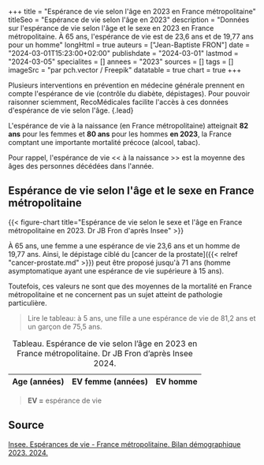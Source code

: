 +++
title = "Espérance de vie selon l'âge en 2023 en France métropolitaine"
titleSeo = "Espérance de vie selon l'âge en 2023"
description = "Données sur l'espérance de vie selon l'âge et le sexe en 2023 en France métropolitaine. À 65 ans, l'espérance de vie est de 23,6 ans et de 19,77 ans pour un homme"
longHtml = true
auteurs = ["Jean-Baptiste FRON"]
date = "2024-03-01T15:23:00+02:00"
publishdate = "2024-03-01"
lastmod = "2024-03-05"
specialites = []
annees = "2023"
sources = []
tags = []
imageSrc = "par pch.vector / Freepik"
datatable = true
chart = true
+++

Plusieurs interventions en prévention en médecine générale prennent en compte l'espérance de vie (contrôle du diabète, dépistages). Pour pouvoir raisonner sciemment, RecoMédicales facilite l'accès à ces données d'espérance de vie selon l'âge.
{.lead}

L'espérance de vie à la naissance (en France métropolitaine) atteignait **82 ans** pour les femmes et **80 ans** pour les hommes **en 2023**, la France comptant une importante mortalité précoce (alcool, tabac).

Pour rappel, l'espérance de vie << à la naissance >> est la moyenne des âges des personnes décédées dans l'année.

## Espérance de vie selon l'âge et le sexe en France métropolitaine

{{< figure-chart title="Espérance de vie selon le sexe et l'âge en France métropolitaine en 2023. Dr JB Fron d'après Insee" >}}
<script>
const chartOptions1 = {
  series: [{
    name: 'Femme',
    data: [85.82, 85.13, 84.15, 83.17, 82.18, 81.19, 80.19, 79.20, 78.20, 77.21, 76.21, 75.22, 74.22, 73.23, 72.23, 71.24, 70.25, 69.25, 68.26, 67.27, 66.29, 65.30, 64.31, 63.32, 62.34, 61.35, 60.36, 59.38, 58.39, 57.41, 56.42, 55.44, 54.46, 53.48, 52.50, 51.52, 50.54, 49.56, 48.59, 47.62, 46.65, 45.68, 44.72, 43.75, 42.79, 41.82, 40.87, 39.92, 38.97, 38.03, 37.09, 36.15, 35.22, 34.30, 33.38, 32.46, 31.55, 30.65, 29.75, 28.85, 27.96, 27.08, 26.20, 25.33, 24.46, 23.60, 22.74, 21.88, 21.04, 20.20, 19.37, 18.55, 17.73, 16.91, 16.10, 15.30, 14.51, 13.73, 12.96, 12.21, 11.47, 10.75, 10.03, 9.35, 8.69, 8.06, 7.46, 6.88, 6.32, 5.79, 5.30, 4.83, 4.40, 4.01, 3.66, 3.35, 3.07, 2.82, 2.60, 2.44, 2.30]
  },
  {
    name: 'Homme',
    data: [80.11, 79.43, 78.46, 77.47, 76.48, 75.49, 74.50, 73.50, 72.51, 71.52, 70.52, 69.52, 68.53, 67.54, 66.54, 65.55, 64.56, 63.58, 62.60, 61.62, 60.65, 59.68, 58.72, 57.75, 56.79, 55.82, 54.86, 53.89, 52.92, 51.96, 51.00, 50.04, 49.07, 48.12, 47.16, 46.20, 45.25, 44.29, 43.35, 42.40, 41.46, 40.52, 39.59, 38.66, 37.73, 36.80, 35.88, 34.96, 34.05, 33.14, 32.25, 31.35, 30.46, 29.59, 28.72, 27.86, 27.01, 26.17, 25.33, 24.51, 23.69, 22.88, 22.09, 21.30, 20.53, 19.77, 19.02, 18.29, 17.56, 16.83, 16.12, 15.41, 14.71, 14.01, 13.33, 12.65, 11.98, 11.33, 10.68, 10.05, 9.43, 8.82, 8.22, 7.65, 7.10, 6.57, 6.07, 5.59, 5.14, 4.72, 4.32, 3.95, 3.61, 3.30, 3.04, 2.80, 2.59, 2.42, 2.29, 2.18, 2.07]
  }],
  chart: { type: 'line', height: 400 },
  markers: { size: 0 },
  stroke: { colors: ['#4150f5', '#ffa600'], curve: 'smooth', width: 3 },
  title: { text: 'Espérance de vie selon l’âge en France métropolitaine' },
  tooltip: { y: [{ formatter: function(value) { return `${value} ans` }}, { formatter: function(value) { return `${value} ans` } }] },
  xaxis: {
    categories: [0, 1, 2, 3, 4, 5, 6, 7, 8, 9, 10, 11, 12, 13, 14, 15, 16, 17, 18, 19, 20, 21, 22, 23, 24, 25, 26, 27, 28, 29, 30, 31, 32, 33, 34, 35, 36, 37, 38, 39, 40, 41, 42, 43, 44, 45, 46, 47, 48, 49, 50, 51, 52, 53, 54, 55, 56, 57, 58, 59, 60, 61, 62, 63, 64, 65, 66, 67, 68, 69, 70, 71, 72, 73, 74, 75, 76, 77, 78, 79, 80, 81, 82, 83, 84, 85, 86, 87, 88, 89, 90, 91, 92, 93, 94, 95, 96, 97, 98, 99, 100],
    tickAmount: 10,
    title: { text: 'Âge', offsetY: 0 }
  },
  yaxis: [
    {
      title: { text: 'Espérance de vie (années)' },
      decimalsInFloat: 1,
      min: 0,
    }
  ]
}
</script>

À 65 ans, une femme a une espérance de vie 23,6 ans et un homme de 19,77 ans. Ainsi, le dépistage ciblé du [cancer de la prostate]({{< relref "cancer-prostate.md" >}}) peut être proposé jusqu'à 71 ans (homme asymptomatique ayant une espérance de vie supérieure à 15 ans).

Toutefois, ces valeurs ne sont que des moyennes de la mortalité en France métropolitaine et ne concernent pas un sujet atteint de pathologie particulière.

> Lire le tableau: à 5 ans, une fille a une espérance de vie de 81,2 ans et un garçon de 75,5 ans.

<script type="application/ld+json">{"@context": "https://schema.org","@type": "Table","about": "Espérance de vie selon l’âge en 2023 en France métropolitaine."}</script>
<table id="life-expectancy-france" class="table">
<caption><span class="font-weight-bold">Tableau.</span> Espérance de vie selon l’âge en 2023 en France métropolitaine. Dr JB Fron d’après Insee 2024.</caption>
<thead>
  <tr>
    <th scope="col">Age (années)</th>
    <th scope="col">EV femme (années)</th>
    <th scope="col">EV homme</th>
  </tr>
</thead>
</table>

> **EV =** espérance de vie

## Source

[Insee. Espérances de vie - France métropolitaine. Bilan démographique 2023. 2024.](https://www.insee.fr/fr/statistiques/7746170?sommaire=7746197)

<script>
window.addEventListener('load', () => {
  $(function () {
    $('#life-expectancy-france').DataTable({
      ajax: '/data/esperance-vie-age.json',
      columns: [
        { data: 'Age' },
        { data: 'Femme' },
        { data: 'Homme' }
      ]
    })
  })
})
</script>
